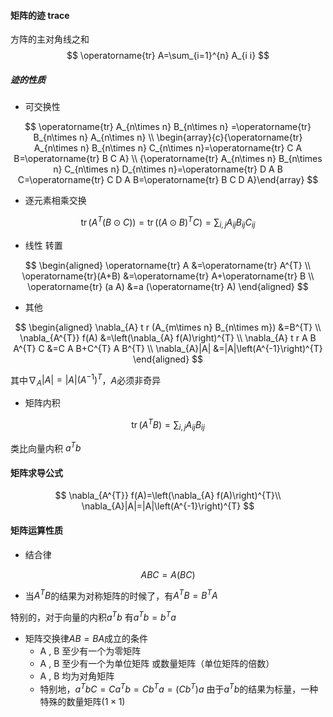 #### 矩阵的迹 trace 

方阵的主对角线之和
$$
\operatorname{tr} A=\sum_{i=1}^{n} A_{i i}
$$

##### 迹的性质

- 可交换性

$$
\operatorname{tr} A_{n\times n} B_{n\times n} =\operatorname{tr} B_{n\times n} A_{n\times n} \\
\begin{array}{c}{\operatorname{tr} A_{n\times n} B_{n\times n} C_{n\times n}=\operatorname{tr} C A B=\operatorname{tr} B C A} \\ {\operatorname{tr} A_{n\times n} B_{n\times n} C_{n\times n} D_{n\times n}=\operatorname{tr} D A B C=\operatorname{tr} C D A B=\operatorname{tr} B C D A}\end{array}
$$

- 逐元素相乘交换

$$
\operatorname{tr}\left(A^{T}(B \odot C)\right)=\operatorname{tr}\left((A \odot B)^{T} C\right)=\sum_{i, j} A_{i j} B_{i j} C_{i j}
$$

- 线性 转置

$$
\begin{aligned} \operatorname{tr} A &=\operatorname{tr} A^{T} \\ \operatorname{tr}(A+B) &=\operatorname{tr} A+\operatorname{tr} B \\ \operatorname{tr} (a A) &=a (\operatorname{tr} A) \end{aligned}
$$

- 其他

$$
\begin{aligned} \nabla_{A} t r (A_{m\times n} B_{n\times m}) &=B^{T} \\ \nabla_{A^{T}} f(A) &=\left(\nabla_{A} f(A)\right)^{T} \\ \nabla_{A} t r A B A^{T} C &=C A B+C^{T} A B^{T} \\ \nabla_{A}|A| &=|A|\left(A^{-1}\right)^{T} \end{aligned}
$$

其中$\nabla_{A}|A|=|A|\left(A^{-1}\right)^{T}$，$A$必须非奇异

- 矩阵内积

$$
\operatorname{tr}\left(A^{T} B\right)=\sum_{i, j} A_{i j} B_{i j}
$$

类比向量内积 $a^Tb$

#### 矩阵求导公式

$$
 \nabla_{A^{T}} f(A)=\left(\nabla_{A} f(A)\right)^{T}\\
\nabla_{A}|A|=|A|\left(A^{-1}\right)^{T}
$$

#### 矩阵运算性质

- 结合律

$$
ABC=A(BC)
$$

- 当$A^TB$的结果为对称矩阵的时候了，有$A^TB=B^TA$

特别的，对于向量的内积$a^Tb$ 有$a^Tb=b^Ta$

- 矩阵交换律$AB=BA$成立的条件
  - A , B 至少有一个为零矩阵
  - A , B 至少有一个为单位矩阵 或数量矩阵（单位矩阵的倍数）
  - A , B 均为对角矩阵
  - 特别地，$a^TbC=Ca^Tb=Cb^Ta=(Cb^T)a$    由于$a^Tb$的结果为标量，一种特殊的数量矩阵($1\times 1$) 